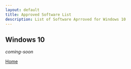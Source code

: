 ```yaml
---
layout: default
title: Approved Software List 
description: List of Software Aprroved for Windows 10 
---
```


## Windows 10

_coming-soon_

[Home](./)
